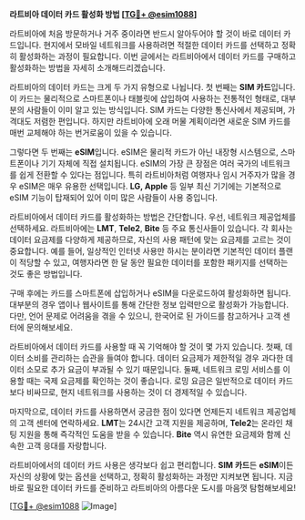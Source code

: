 **라트비아 데이터 카드 활성화 방법 [[TG💪+ @esim1088](https://t.me/s/esim1088)]**

라트비아에 처음 방문하거나 거주 중이라면 반드시 알아두어야 할 것이 바로 데이터 카드입니다. 현지에서 모바일 네트워크를 사용하려면 적절한 데이터 카드를 선택하고 정확히 활성화하는 과정이 필요합니다. 이번 글에서는 라트비아에서 데이터 카드를 구매하고 활성화하는 방법을 자세히 소개해드리겠습니다.

라트비아의 데이터 카드는 크게 두 가지 유형으로 나뉩니다. 첫 번째는 **SIM 카드**입니다. 이 카드는 물리적으로 스마트폰이나 태블릿에 삽입하여 사용하는 전통적인 형태로, 대부분의 사람들이 이미 알고 있는 방식입니다. SIM 카드는 다양한 통신사에서 제공되며, 가격대도 저렴한 편입니다. 하지만 라트비아에 오래 머물 계획이라면 새로운 SIM 카드를 매번 교체해야 하는 번거로움이 있을 수 있습니다.

그렇다면 두 번째는 **eSIM**입니다. eSIM은 물리적 카드가 아닌 내장형 시스템으로, 스마트폰이나 기기 자체에 직접 설치됩니다. eSIM의 가장 큰 장점은 여러 국가의 네트워크를 쉽게 전환할 수 있다는 점입니다. 특히 라트비아처럼 여행자나 임시 거주자가 많을 경우 eSIM은 매우 유용한 선택입니다. **LG, Apple** 등 일부 최신 기기에는 기본적으로 eSIM 기능이 탑재되어 있어 이미 많은 사람들이 사용 중입니다.

라트비아에서 데이터 카드를 활성화하는 방법은 간단합니다. 우선, 네트워크 제공업체를 선택하세요. 라트비아에는 **LMT**, **Tele2**, **Bite** 등 주요 통신사들이 있습니다. 각 회사는 데이터 요금제를 다양하게 제공하므로, 자신의 사용 패턴에 맞는 요금제를 고르는 것이 중요합니다. 예를 들어, 일상적인 인터넷 사용만 하시는 분이라면 기본적인 데이터 플랜이 적당할 수 있고, 여행자라면 한 달 동안 필요한 데이터를 포함한 패키지를 선택하는 것도 좋은 방법입니다.

구매 후에는 카드를 스마트폰에 삽입하거나 eSIM을 다운로드하여 활성화하면 됩니다. 대부분의 경우 앱이나 웹사이트를 통해 간단한 정보 입력만으로 활성화가 가능합니다. 다만, 언어 문제로 어려움을 겪을 수 있으니, 한국어로 된 가이드를 참고하거나 고객 센터에 문의해보세요.

라트비아에서 데이터 카드를 사용할 때 꼭 기억해야 할 것이 몇 가지 있습니다. 첫째, 데이터 소비를 관리하는 습관을 들여야 합니다. 데이터 요금제가 제한적일 경우 과다한 데이터 소모로 추가 요금이 부과될 수 있기 때문입니다. 둘째, 네트워크 로밍 서비스를 이용할 때는 국제 요금제를 확인하는 것이 좋습니다. 로밍 요금은 일반적으로 데이터 카드보다 비싸므로, 현지 네트워크를 사용하는 것이 더 경제적일 수 있습니다.

마지막으로, 데이터 카드를 사용하면서 궁금한 점이 있다면 언제든지 네트워크 제공업체의 고객 센터에 연락하세요. **LMT**는 24시간 고객 지원을 제공하며, **Tele2**는 온라인 채팅 지원을 통해 즉각적인 도움을 받을 수 있습니다. **Bite** 역시 유연한 요금제와 함께 신속한 고객 응대를 자랑합니다.

라트비아에서의 데이터 카드 사용은 생각보다 쉽고 편리합니다. **SIM 카드**든 **eSIM**이든 자신의 상황에 맞는 옵션을 선택하고, 정확히 활성화하는 과정만 지켜보면 됩니다. 지금 바로 필요한 데이터 카드를 준비하고 라트비아의 아름다운 도시를 마음껏 탐험해보세요!

[[TG💪+ @esim1088](https://t.me/s/esim1088) ![Image](https://i.postimg.cc/Y0z9fWf4/image.png)]